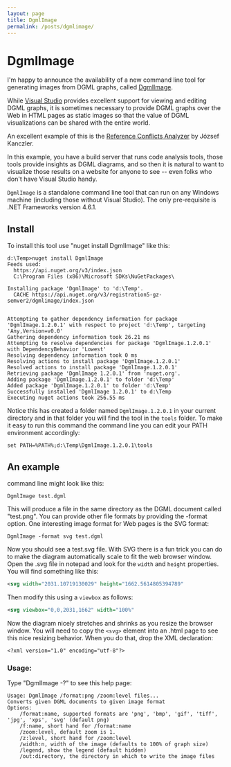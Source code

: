 ```yaml
---
layout: page
title: DgmlImage
permalink: /posts/dgmlimage/
---
```


# DgmlImage

I'm happy to announce the availability of a new command line tool for generating images from DGML
graphs, called [DgmlImage](https://www.nuget.org/packages/DgmlImage/).

While [Visual Studio](https://visualstudio.microsoft.com/downloads/) provides excellent support for
viewing and editing DGML graphs, it is sometimes necessary to provide DGML graphs over the Web in
HTML pages as static images so that the value of DGML visualizations can be shared with the entire
world.

An excellent example of this is the [Reference Conflicts
Analyzer](https://marketplace.visualstudio.com/items?itemName=Dealogic.reference-conflicts-analyzer-azure-devops-task)
by József Kanczler.

In this example, you have a build server that runs code analysis tools, those tools provide insights
as DGML diagrams, and so then it is natural to want to visualize those results on a website for
anyone to see -- even folks who don't have Visual Studio handy.

`DgmlImage` is a standalone command line tool that can run on any Windows machine (including those
without Visual Studio).  The only pre-requisite is .NET Frameworks version 4.6.1.

## Install

To install this tool use "nuget install DgmlImage" like this:

```
d:\Temp>nuget install DgmlImage
Feeds used:
  https://api.nuget.org/v3/index.json
  C:\Program Files (x86)\Microsoft SDKs\NuGetPackages\

Installing package 'DgmlImage' to 'd:\Temp'.
  CACHE https://api.nuget.org/v3/registration5-gz-semver2/dgmlimage/index.json


Attempting to gather dependency information for package 'DgmlImage.1.2.0.1' with respect to project 'd:\Temp', targeting 'Any,Version=v0.0'
Gathering dependency information took 26.21 ms
Attempting to resolve dependencies for package 'DgmlImage.1.2.0.1' with DependencyBehavior 'Lowest'
Resolving dependency information took 0 ms
Resolving actions to install package 'DgmlImage.1.2.0.1'
Resolved actions to install package 'DgmlImage.1.2.0.1'
Retrieving package 'DgmlImage 1.2.0.1' from 'nuget.org'.
Adding package 'DgmlImage.1.2.0.1' to folder 'd:\Temp'
Added package 'DgmlImage.1.2.0.1' to folder 'd:\Temp'
Successfully installed 'DgmlImage 1.2.0.1' to d:\Temp
Executing nuget actions took 256.55 ms
```

Notice this has created a folder named `DgmlImage.1.2.0.1` in your current directory and in that
folder you will find the tool in the `tools` folder.  To make it easy to run this command the
command line you can edit your PATH environment accordingly:

```
set PATH=%PATH%;d:\Temp\DgmlImage.1.2.0.1\tools
```

## An example

command line might look like this:

```
DgmlImage test.dgml
```

This will produce a file in the same directory as the DGML document called "test.png".  You can
provide other file formats by providing the -format option.  One interesting image format for Web
pages is the SVG format:

```
DgmlImage -format svg test.dgml
```

Now you should see a test.svg file.  With SVG there is a fun trick you can do to make the diagram
automatically scale to fit the web browser window.  Open the .svg file in notepad and look for the
`width` and `height` properties.  You will find something like this:

```xml
<svg width="2031.10719130029" height="1662.5614805394789"
```

Then modify this using a `viewbox` as follows:

```xml
<svg viewbox="0,0,2031,1662" width="100%"
```

Now the diagram nicely stretches and shrinks as you resize the browser window.  You will need to
copy the `<svg>` element into an .html page to see this nice resizing behavior.  When you do that,
drop the XML declaration:

```
<?xml version="1.0" encoding="utf-8"?>
```

### Usage:

Type "DgmlImage -?" to see this help page:

```
Usage: DgmlImage /format:png /zoom:level files...
Converts given DGML documents to given image format
Options:
    /format:name, supported formats are 'png', 'bmp', 'gif', 'tiff', 'jpg', 'xps', 'svg' (default png)
    /f:name, short hand for /format:name
    /zoom:level, default zoom is 1.
    /z:level, short hand for /zoom:level
    /width:n, width of the image (defaults to 100% of graph size)
    /legend, show the legend (default hidden)
    /out:directory, the directory in which to write the image files
```
